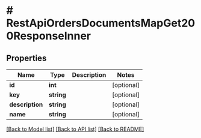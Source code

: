 # # RestApiOrdersDocumentsMapGet200ResponseInner

## Properties

Name | Type | Description | Notes
------------ | ------------- | ------------- | -------------
**id** | **int** |  | [optional]
**key** | **string** |  | [optional]
**description** | **string** |  | [optional]
**name** | **string** |  | [optional]

[[Back to Model list]](../../README.md#models) [[Back to API list]](../../README.md#endpoints) [[Back to README]](../../README.md)
